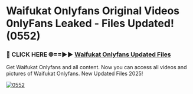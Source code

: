# Waifukat Onlyfans Original Videos 0nlyFans Leaked - Files Updated! (0552)

<h3>🔴 CLICK HERE 🌐==►► <a href="https://tinyurl.com/ehrbuxhb" rel="nofollow">Waifukat Onlyfans Updated Files</a></h3>

Get Waifukat Onlyfans and all content. Now you can access all videos and pictures of Waifukat Onlyfans. New Updated Files 2025!

[![0552](https://i.imgur.com/lVYEuWS.gif)](https://tinyurl.com/ehrbuxhb)

